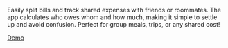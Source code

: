 Easily split bills and track shared expenses with friends or roommates. The app calculates who owes whom and how much, making it simple to settle up and avoid confusion. Perfect for group meals, trips, or any shared cost!

[Demo](https://eat-n-split-marg.netlify.app/)
